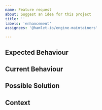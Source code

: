 ```yaml
---
name: Feature request
about: Suggest an idea for this project
title: ''
labels: 'enhancement'
assignees: '@hamlet-io/engine-maintainers'

---
```

## Expected Behaviour
<!-- How do you think it might work? -->

## Current Behaviour
<!-- Difference from current behaviour, if any -->

## Possible Solution
<!-- Ideas of how to make this happen -->

## Context
<!-- What are you trying to do? -->
